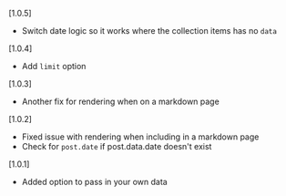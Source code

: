 [1.0.5]

- Switch date logic so it works where the collection items has no `data`

[1.0.4]

- Add `limit` option

[1.0.3]

- Another fix for rendering when on a markdown page

[1.0.2]

- Fixed issue with rendering when including in a markdown page
- Check for `post.date` if post.data.date doesn't exist

[1.0.1]

- Added option to pass in your own data